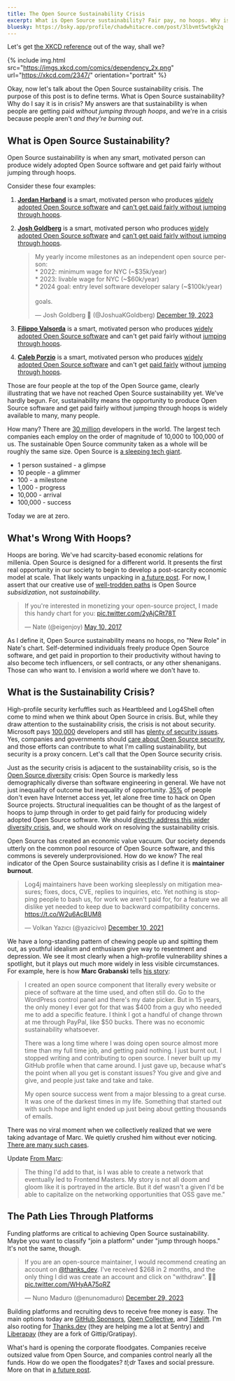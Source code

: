 ```yaml
---
title: The Open Source Sustainability Crisis
excerpt: What is Open Source sustainability? Fair pay, no hoops. Why is it in crisis? Burnout.
bluesky: https://bsky.app/profile/chadwhitacre.com/post/3lbvmt5wtgk2q
---
```


Let's get [the XKCD reference](https://xkcd.com/2347/) out of the way, shall we?

{% include img.html src="https://imgs.xkcd.com/comics/dependency_2x.png" url="https://xkcd.com/2347/" orientation="portrait" %}

Okay, now let's talk about the Open Source sustainability crisis. The purpose
of this post is to define terms. What is Open Source sustainability? Why do I
say it is in crisis? My answers are that sustainability is when people are
getting paid _without jumping through hoops_, and we're in a crisis because
people aren't _and they're burning out_.

## What is Open Source Sustainability?

Open Source sustainability is when any smart, motivated person can produce
widely adopted Open Source software and get paid fairly without jumping through
hoops.

Consider these four examples:

1. [**Jordan Harband**](https://twitter.com/ljharb) is a smart, motivated
   person who produces [widely adopted Open Source
   software](https://github.com/ljharb) and [can't get paid fairly without jumping
   through
   hoops](https://thenewstack.io/open-source-needs-maintainers-but-how-can-they-get-paid/).

1. [**Josh Goldberg**](https://www.joshuakgoldberg.com/) is a smart, motivated
   person who produces [widely adopted Open Source
   software](https://github.com/JoshuaKGoldberg) and [can't get paid fairly
   without jumping through
   hoops](https://twitter.com/JoshuaKGoldberg/status/1737229604442517902).

   <blockquote class="twitter-tweet" data-dnt="true"><p lang="en" dir="ltr">My yearly income milestones as an independent open source person:<br>* 2022: minimum wage for NYC (~$35k/year)<br>* 2023: livable wage for NYC (~$60k/year)<br>* 2024 goal: entry level software developer salary (~$100k/year)<br><br>goals.</p>&mdash; Josh Goldberg 💖 (@JoshuaKGoldberg) <a href="https://twitter.com/JoshuaKGoldberg/status/1737229604442517902?ref_src=twsrc%5Etfw">December 19, 2023</a></blockquote>

1. [**Filippo Valsorda**](https://filippo.io/) is a smart, motivated person who
   produces [widely adopted Open Source
   software](https://github.com/FiloSottile) and can't get paid fairly without
   [jumping through hoops](https://words.filippo.io/full-time-maintainer/).

1. [**Caleb Porzio**](https://calebporzio.com/) is a smart, motivated person
   who produces [widely adopted Open Source
   software](https://github.com/calebporzio) and can't get [paid
   fairly](https://calebporzio.com/i-just-hit-dollar-100000yr-on-github-sponsors-heres-how-i-did-it)
   without [jumping through hoops](https://calebporzio.com/sponsorware).

Those are four people at the top of the Open Source game, clearly illustrating
that we have not reached Open Source sustainability yet. We've hardly begun.
For, sustainability means the opportunity to produce Open Source software and
get paid fairly without jumping through hoops is widely available to many, many
people.

How many? There are [30
million](https://www.statista.com/statistics/627312/worldwide-developer-population/)
developers in the world. The largest tech companies each employ on the order of
magnitude of 10,000 to 100,000 of us. The sustainable Open Source community
taken as a whole will be roughly the same size. Open Source is [a sleeping tech
giant](https://gratipay.news/your-company-should-probably-pay-2000-per-person-for-open-source-9205443e209d).

- 1 person sustained - a glimpse
- 10 people - a glimmer
- 100 - a milestone
- 1,000 - progress
- 10,000 - arrival
- 100,000 - success

Today we are at zero.

## What's Wrong With Hoops?

Hoops are boring. We've had scarcity-based economic relations for millenia.
Open Source is designed for a different world. It presents the first real
opportunity in our society to begin to develop a post-scarcity economic model
at scale. That likely wants unpacking in [a future
post](https://github.com/chadwhitacre/openpath/issues/15). For now, I assert
that our creative use of [well-trodden
paths](https://twitter.com/eigenjoy/status/862412458517962752) is Open Source
_subsidization_, not _sustainability_.

<blockquote class="twitter-tweet" data-dnt="true"><p lang="en" dir="ltr">If you&#39;re interested in monetizing your open-source project, I made this handy chart for you: <a href="https://t.co/2yAjCRt78T">pic.twitter.com/2yAjCRt78T</a></p>&mdash; Nate (@eigenjoy) <a href="https://twitter.com/eigenjoy/status/862412458517962752?ref_src=twsrc%5Etfw">May 10, 2017</a></blockquote>

As I define it, Open Source sustainability means no hoops, no "New Role" in
Nate's chart. Self-determined individuals freely produce Open Source software,
and get paid in proportion to their productivity without having to also become
tech influencers, or sell contracts, or any other shenanigans. Those can who
want to. I envision a world where we don't have to.

## What is the Sustainability Crisis?

High-profile security kerfuffles such as Heartbleed and Log4Shell often come to
mind when we think about Open Source in crisis. But, while they draw attention
to the sustainability crisis, the crisis is not about security. Microsoft pays
[100,000](https://devblogs.microsoft.com/engineering-at-microsoft/welcome-to-the-engineering-at-microsoft-blog/)
developers and still has [plenty of security
issues](https://msrc.microsoft.com/update-guide/vulnerability). Yes, companies
and governments should [care about Open Source security](https://openssf.org/),
and those efforts can contribute to what I'm calling sustainability, but
security is a proxy concern. Let's call that the Open Source security crisis.

Just as the security crisis is adjacent to the sustainability crisis, so is the
[Open Source
diversity](https://en.wikipedia.org/wiki/Diversity_in_open-source_software)
crisis: Open Source is markedly less demographically diverse than software
engineering in general. We have not just inequality of outcome but inequality of
opportunity.
[35%](https://www.statista.com/statistics/617136/digital-population-worldwide/)
of people don't even have Internet access yet, let alone free time to hack on
Open Source projects. Structural inequalities can be thought of as the largest
of hoops to jump through in order to get paid fairly for producing widely
adopted Open Source software. We should [directly address this wider diversity
crisis](https://www.outreachy.org/), and, we should work on resolving the
sustainability crisis.

Open Source has created an economic value vacuum. Our society depends
utterly on the common pool resource of Open Source software, and this commons
is severely underprovisioned. How do we know? The real indicator of the Open
Source sustainability crisis as I define it is **maintainer burnout**.

<blockquote class="twitter-tweet" data-dnt="true"><p lang="en" dir="ltr">Log4j maintainers have been working sleeplessly on mitigation measures; fixes, docs, CVE, replies to inquiries, etc. Yet nothing is stopping people to bash us, for work we aren&#39;t paid for, for a feature we all dislike yet needed to keep due to backward compatibility concerns. <a href="https://t.co/W2u6AcBUM8">https://t.co/W2u6AcBUM8</a></p>&mdash; Volkan Yazıcı (@yazicivo) <a href="https://twitter.com/yazicivo/status/1469349956880408583?ref_src=twsrc%5Etfw">December 10, 2021</a></blockquote>

We have a long-standing pattern of chewing people up and spitting them out, as
youthful idealism and enthusiasm give way to resentment and depression. We see
it most clearly when a high-profile vulnerability shines a spotlight, but it
plays out much more widely in less visible circumstances. For example, here is
how **Marc Grabanski** tells [his
story](https://blog.opencollective.com/frontend-masters/):

> I created an open source component that literally every website or piece of
> software at the time used, and often still do. Go to the WordPress control
> panel and there's my date picker. But in 15 years, the only money I ever got
> for that was $400 from a guy who needed me to add a specific feature. I think I
> got a handful of change thrown at me through PayPal, like $50 bucks. There was
> no economic sustainability whatsoever.
>
> There was a long time where I was doing open source almost more time than my
> full time job, and getting paid nothing. I just burnt out. I stopped writing
> and contributing to open source. I never built up my GitHub profile when that
> came around. I just gave up, because what's the point when all you get is
> constant issues? You give and give and give, and people just take and take and
> take.
>
> My open source success went from a major blessing to a great curse. It was
> one of the darkest times in my life. Something that started out with such hope
> and light ended up just being about getting thousands of emails.

There was no viral moment when we collectively realized that we were taking
advantage of Marc. We quietly crushed him without ever noticing. [There are
many such cases](https://blog.tidelift.com/maintainer-burnout-is-real).

<div class="update">
  <span>Update</span>
  <a href="https://twitter.com/1Marc/status/1748422612114362706">From Marc</a>:
  <blockquote>The thing I'd add to that, is I was able to create a network
  that eventually led to Frontend Masters. My story is not all doom and gloom
  like it is portrayed in the article. But it def wasn't a given I'd be able to
  capitalize on the networking opportunities that OSS gave me."</blockquote>
</div>

## The Path Lies Through Platforms

Funding platforms are critical to achieving Open Source sustainability. Maybe
you want to classify "join a platform" under "jump through hoops." It's not the
same, though.

<blockquote class="twitter-tweet" data-dnt="true">
  <p lang="en" dir="ltr">
    If you are an open-source maintainer, I would recommend creating an account
    on
    <a href="https://twitter.com/thanks_dev?ref_src=twsrc%5Etfw">@thanks_dev</a
    >. I&#39;ve received $268 in 2 months, and the only thing I did was create
    an account and click on &quot;withdraw&quot;. 👍🏻
    <a href="https://t.co/WHyAA75oRZ">pic.twitter.com/WHyAA75oRZ</a>
  </p>
  &mdash; Nuno Maduro (@enunomaduro)
  <a
    href="https://twitter.com/enunomaduro/status/1740686110978687267?ref_src=twsrc%5Etfw"
    >December 29, 2023</a
  >
</blockquote>

Building platforms and recruiting devs to receive free money is easy. The main
options today are [GitHub Sponsors](https://github.com/sponsors), [Open
Collective](https://opencollective.com/), and
[Tidelift](https://tidelift.com/). I'm also rooting for
[Thanks.dev](https://thanks.dev/home) (they are helping me a lot at Sentry) and
[Liberapay](https://liberapay.com/) (they are a fork of Gittip/Gratipay).

What's hard is opening the corporate floodgates. Companies receive outsized
value from Open Source, and companies control nearly all the funds. How do we
open the floodgates? _tl;dr_ Taxes and social pressure. More on that in [a
future post](https://github.com/chadwhitacre/openpath/issues/14).
